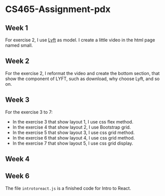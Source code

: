 # CS465-Assignment-pdx

## Week 1

For exercise 2, I use [Lyft](www.lyft.com) as model. I create a little video in the html page named small.

## Week 2

For the exercise 2, I reformat the video and create the bottom section, that show the component of LYFT, such as download, why choose Lyft, and so on.

## Week 3

For the exercise 3 to 7:

- In the exercise 3 that show layout 1, I use css flex method.
- In the exercise 4 that show layout 2, I use Bootstrap grid.
- In the exercise 5 that show layout 3, I use css grid method.
- In the exercise 6 that show layout 4, I use css grid method.
- In the exercise 7 that show layout 5, I use css grid display.

## Week 4

## Week 6

The file `introtoreact.js` is a finished code for Intro to React.